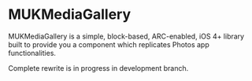 MUKMediaGallery
===============
MUKMediaGallery is a simple, block-based, ARC-enabled, iOS 4+ library built to provide you a component which replicates Photos app functionalities.

Complete rewrite is in progress in development branch.
